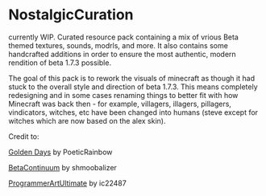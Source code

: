 # NostalgicCuration
currently WIP. Curated resource pack containing a mix of vrious Beta themed textures, sounds, modrls, and more. It also contains some handcrafted additions in order to ensure the most authentic, modern rendition of beta 1.7.3 possible.

The goal of this pack is to rework the visuals of minecraft as though it had stuck to the overall style and direction of beta 1.7.3. This means completely redesigning and in some cases renaming things to better fit with how Minecraft was back then - for example, villagers, illagers, pillagers, vindicators, witches, etc have been changed into humans (steve except for witches which are now based on the alex skin).

Credit to:

[Golden Days](https://modrinth.com/resourcepack/golden-days) by PoeticRainbow

[BetaContinuum](https://www.planetminecraft.com/texture-pack/beta-continuum/) by shmoobalizer

[ProgrammerArtUltimate](https://www.planetminecraft.com/texture-pack/programmer-art-ultimate-1-17/) by ic22487
